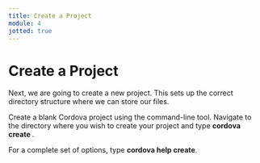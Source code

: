 ```yaml
---
title: Create a Project
module: 4
jotted: true
---
```


# Create a Project

Next, we are going to create a new project.  This sets up the correct directory structure where we can store our files.

Create a blank Cordova project using the command-line tool. Navigate to the directory where you wish to create your project and type **cordova create <path>**.

For a complete set of options, type **cordova help create**.